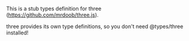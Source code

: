 This is a stub types definition for three (https://github.com/mrdoob/three.js).

three provides its own type definitions, so you don't need @types/three installed!